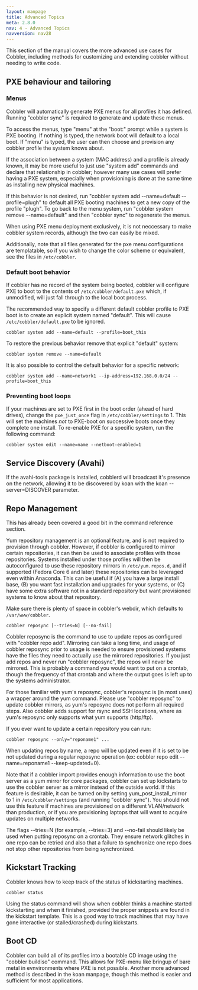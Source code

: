 ```yaml
---
layout: manpage
title: Advanced Topics
meta: 2.8.0
nav: 4 - Advanced Topics
navversion: nav28
---
```


This section of the manual covers the more advanced use cases for Cobbler, including methods for customizing and
extending cobbler without needing to write code.

## PXE behaviour and tailoring

### Menus

Cobbler will automatically generate PXE menus for all profiles it has defined.  Running "cobbler sync" is required to
generate and update these menus. 

To access the menus, type "menu" at the "boot:" prompt while a system is PXE booting.  If nothing is typed, the network
boot will default to a local boot.  If "menu" is typed, the user can then choose and provision any cobbler profile the
system knows about.  

If the association between a system (MAC address) and a profile is already known, it may be more useful to just use
"system add" commands and declare that relationship in cobbler; however many use cases will prefer having a PXE system,
especially when provisioning is done at the same time as installing new physical machines.

If this behavior is not desired, run "cobbler system add --name=default --profile=plugh" to default all PXE booting
machines to get a new copy of the profile "plugh".  To go back to the menu system, run "cobbler system remove
--name=default" and then "cobbler sync" to regenerate the menus.

When using PXE menu deployment exclusively, it is not neccessary to make cobbler system records, although the two can
easily be mixed.

Additionally, note that all files generated for the pxe menu configurations are templatable, so if you wish to change
the color scheme or equivalent, see the files in `/etc/cobbler`.

### Default boot behavior

If cobbler has no record of the system being booted, cobbler will configure PXE to boot to the contents of
`/etc/cobbler/default.pxe` which, if unmodified, will just fall through to the local boot process.

The recommended way to specify a different default cobbler profile to PXE boot is to create an explicit system named
"default".  This will cause `/etc/cobbler/default.pxe` to be ignored.

    cobbler system add --name=default --profile=boot_this

To restore the previous behavior remove that explicit "default" system:

    cobbler system remove --name=default

It is also possible to control the default behavior for a specific network:

    cobbler system add --name=network1 --ip-address=192.168.0.0/24 --profile=boot_this

### Preventing boot loops

If your machines are set to PXE first in the boot order (ahead of hard drives), change the `pxe_just_once` flag in
`/etc/cobbler/settings` to 1.  This will set the machines _not_ to PXE-boot on successive boots once they complete one
install. To re-enable PXE for a specific system, run the following command:

    cobbler system edit --name=name --netboot-enabled=1

## Service Discovery (Avahi)

If the avahi-tools package is installed, cobblerd will broadcast it's presence on the network, allowing it to be
discovered by koan with the koan --server=DISCOVER parameter.

## Repo Management

This has already been covered a good bit in the command reference section.

Yum repository management is an optional feature, and is not required to provision through cobbler. However, if cobbler
is configured to mirror certain repositories, it can then be used to associate profiles with those repositories. Systems
installed under those profiles will then be autoconfigured to use these repository mirrors in `/etc/yum.repos.d`, and if
supported (Fedora Core 6 and later) these repositories can be leveraged even within Anaconda.  This can be useful if
(A) you have a large install base, (B) you want fast installation and upgrades for your systems, or (C) have some extra
software not in a standard repository but want provisioned systems to know about that repository.

Make sure there is plenty of space in cobbler's webdir, which defaults to `/var/www/cobbler`.

    cobbler reposync [--tries=N] [--no-fail]

Cobbler reposync is the command to use to update repos as configured with "cobbler repo add". Mirroring can take a long
time, and usage of cobbler reposync prior to usage is needed to ensure provisioned systems have the files they need to
actually use the mirrored repositories. If you just add repos and never run "cobbler reposync", the repos will never be
mirrored. This is probably a command you would want to put on a crontab, though the frequency of that crontab and where
the output goes is left up to the systems administrator.

For those familiar with yum's reposync, cobbler's reposync is (in most uses) a wrapper around the yum command. Please
use "cobbler reposync" to update cobbler mirrors, as yum's reposync does not perform all required steps. Also cobbler
adds support for rsync and SSH locations, where as yum's reposync only supports what yum supports (http/ftp).

If you ever want to update a certain repository you can run:

    cobbler reposync --only="reponame1" ...

When updating repos by name, a repo will be updated even if it is set to be not updated during a regular reposync 
operation (ex: cobbler repo edit --name=reponame1 --keep-updated=0).

Note that if a cobbler import provides enough information to use the boot server as a yum mirror for core packages,
cobbler can set up kickstarts to use the cobbler server as a mirror instead of the outside world. If this feature is
desirable, it can be turned on by setting yum_post_install_mirror to 1 in `/etc/cobbler/settings` (and running
"cobbler sync").  You should not use this feature if machines are provisioned on a different VLAN/network than 
production, or if you are provisioning laptops that will want to acquire updates on multiple networks.

The flags --tries=N (for example, --tries=3) and --no-fail should likely be used when putting reposync on a crontab.
They ensure network glitches in one repo can be retried and also that a failure to synchronize one repo does not stop
other repositories from being synchronized.

## Kickstart Tracking

Cobbler knows how to keep track of the status of kickstarting machines.   

    cobbler status

Using the status command will show when cobbler thinks a machine started kickstarting and when it finished, provided the
proper snippets are found in the kickstart template. This is a good way to track machines that may have gone interactive
(or stalled/crashed) during kickstarts.  

## Boot CD

Cobbler can build all of its profiles into a bootable CD image using the "cobbler buildiso" command. This allows for
PXE-menu like bringup of bare metal in evnvironments where PXE is not possible. Another more advanced method is
described in the koan manpage, though this method is easier and sufficient for most applications.
